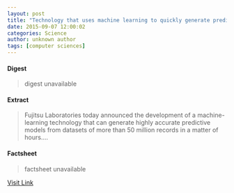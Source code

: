 ```yaml
---
layout: post
title: "Technology that uses machine learning to quickly generate predictive models from massive datasets"
date: 2015-09-07 12:00:02
categories: Science
author: unknown author
tags: [computer sciences]
---
```



#### Digest
>digest unavailable

#### Extract
>Fujitsu Laboratories today announced the development of a machine-learning technology that can generate highly accurate predictive models from datasets of more than 50 million records in a matter of hours....

#### Factsheet
>factsheet unavailable

[Visit Link](http://phys.org/news/2015-09-technology-machine-quickly-massive-datasets.html)


